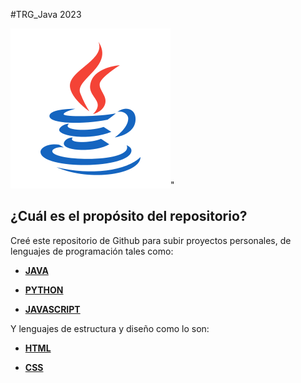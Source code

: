#TRG_Java 2023

<p align="center">

![Java Logo](assets/java_logo.png)"

</p>

## ¿Cuál es el propósito del repositorio?

<p>Creé este repositorio de Github para subir proyectos personales, de lenguajes de programación tales como:

- **[JAVA](https://www.java.com/es)**

- **[PYTHON](https://www.python.org)**

- **[JAVASCRIPT](https://developer.mozilla.org/es/docs/Web/JavaScript)**

Y lenguajes de estructura y diseño como lo son:

- **[HTML](https://developer.mozilla.org/es/docs/Web/HTML)**

- **[CSS](https://developer.mozilla.org/es/docs/Web/CSS)**</p>
